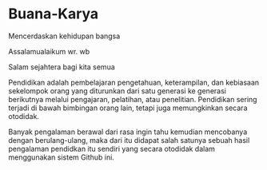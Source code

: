 # Buana-Karya
Mencerdaskan kehidupan bangsa

Assalamualaikum wr. wb

Salam sejahtera bagi kita semua


Pendidikan adalah pembelajaran pengetahuan, keterampilan, dan kebiasaan sekelompok orang yang diturunkan dari satu generasi ke generasi berikutnya melalui pengajaran, pelatihan, atau penelitian. Pendidikan sering terjadi di bawah bimbingan orang lain, tetapi juga memungkinkan secara otodidak.

Banyak pengalaman berawal dari rasa ingin tahu kemudian mencobanya dengan berulang-ulang, maka dari itu didapat salah satunya sebuah hasil pengalaman pendidkan itu sendiri yang secara otodidak dalam menggunakan sistem Github ini.
